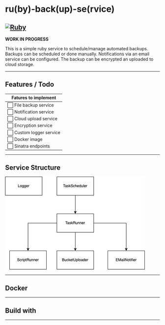 # ru(by)-back(up)-se(rvice)
[![Ruby](https://github.com/robineco/rubackse/actions/workflows/ruby.yml/badge.svg)](https://github.com/robineco/rubackse/actions/workflows/ruby.yml)
---
**WORK IN PROGRESS**


This is a simple ruby service to schedule/manage automated backups. Backups can be scheduled or done manually. Notifications via an email service can be configured. The backup can be encrypted an uploaded to cloud storage.

---

## Features / Todo

| Fatures to implement  |
|---|
| ⬜ File backup service  |
| ⬜ Notification service  |
| ⬜ Cloud upload service  |
| ⬜ Encryption service  |
| ⬜ Custom logger service  |
| ⬜ Docker image |
| ⬜ Sinatra endpoints |


---

## Service Structure

![structure](project/rubackse.png)

---

## Docker


---

## Build with


---
